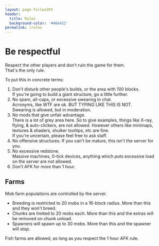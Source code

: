 ```yaml
---
layout: page-fullwidth
header:
  title: Rules
  background-color: '#466422'
permalink: /rules
---
```


# Be respectful
Respect the other players and don't ruin the game for them.  
That's the only rule.

To put this in concrete terms:
1. Don't disturb other people's builds, or the area with 100 blocks.  
  If you're going to build a giant structure, go a little further.
2. No spam, all-caps, or excessive swearing in chat.  
  Acronyms, like WTF are ok. BUT TYPING LIKE THIS IS NOT.  
  Swearing is allowed, but in moderation.
3. No mods that give unfair advantage.  
  There is a lot of grey area here. So to give examples, things like X-ray, flying, & auto-clickers, are not allowed. However others like minimaps, textures & shaders, shulker tooltips, etc are fine.  
  If you're uncertain, please feel free to ask staff.
4. No offensive structures. If you can't be mature, this isn't the server for you.
5. No excessive redstone.  
  Massive machines, 0-tick devices, anything which puts excessive load on the server are not allowed.
6. Don't AFK for more than 1 hour.

## Farms
Mob farm populations are controlled by the server.
* Breeding is restricted to 20 mobs in a 16-block radius. More than this and they won't breed.
* Chunks are limited to 20 mobs each. More than this and the extras will be removed on chunk unload.
* Spawners will spawn up to 30 mobs. More than this and the spawner will stop.

Fish farms are allowed, as long as you respect the 1 hour AFK rule.
